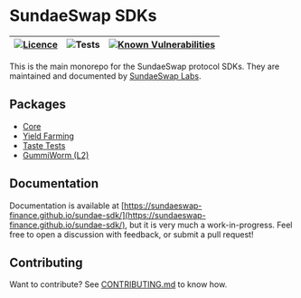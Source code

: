 # SundaeSwap SDKs

| [![Licence](https://img.shields.io/github/license/SundaeSwap-finance/sundae-sdk)](https://github.com/SundaeSwap-finance/sundae-sdk/blob/main/LICENSE) | ![Tests](https://github.com/SundaeSwap-finance/sundae-sdk/actions/workflows/ci.yml/badge.svg) | [![Known Vulnerabilities](https://snyk.io/test/github/SundaeSwap-finance/sundae-sdk/badge.svg)](https://snyk.io/test/github/SundaeSwap-finance/sundae-sdk/) |
| ----------------------------------------------------------------------------------------------------------------------------------------------------- | --------------------------------------------------------------------------------------------- | ----------------------------------------------------------------------------------------------------------------------------------------------------------- |

This is the main monorepo for the SundaeSwap protocol SDKs. They are maintained and documented by [SundaeSwap Labs](https://sundae.fi).

## Packages

- [Core](./packages/core/)
- [Yield Farming](./packages/yield-farming/)
- [Taste Tests](./packages/taste-test/)
- [GummiWorm (L2)](./packages/gummiworm/)

## Documentation

Documentation is available at [https://sundaeswap-finance.github.io/sundae-sdk/](https://sundaeswap-finance.github.io/sundae-sdk/), but it is very much a work-in-progress. Feel free to open a discussion with feedback, or submit a pull request!

## Contributing

Want to contribute? See [CONTRIBUTING.md](CONTRIBUTING.md) to know how.
